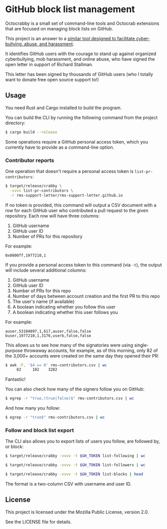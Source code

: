 # GitHub block list management

Octocrabby is a small set of command-line tools and Octocrab
extensions that are focused on managing block lists on GitHub.

This project is an answer to a [similar tool designed to facilitate cyber-bullying, abuse, and harassment](https://github.com/travisbrown/octocrabby).

It identifies GitHub users with the courage to stand up against organized cyberbullying,
mob harassment, and online abuse, who have signed the open letter in support of Richard Stallman.

This letter has been signed by thousands of GitHub users
(who I totally want to donate free open source support to!)

## Usage

You need Rust and Cargo installed to build the program.

You can build the CLI by running the following command from the project directory:

```bash
$ cargo build --release
```

Some operations require a GitHub personal access token, which you
currently have to provide as a command-line option.

### Contributor reports

One operation that doesn't require a personal access token is
`list-pr-contributors`:

```bash
$ target/release/crabby \
  -vvvv list-pr-contributors \
  -r rms-support-letter/rms-support-letter.github.io
```

If no token is provided, this command will output a CSV document with a
row for each GitHub user who contributed a pull request to the given
repository. Each row will have three columns:

1. GitHub username
2. GitHub user ID
3. Number of PRs for this repository

For example:

```csv
0x0000ff,1977210,1
```

If you provide a personal access token to this command (via `-t`),
the output will include several additional columns:

1. GitHub username
2. GitHub user ID
3. Number of PRs for this repo
4. Number of days between account creation and the first PR to this repo
5. The user's name (if available)
6. A boolean indicating whether you follow this user
7. A boolean indicating whether this user follows you

For example:

```csv
auser,53104897,1,617,auser,false,false
buser,1977210,1,3176,userb,false,false
```

This allows us to see how many of the signatories were using single-purpose
throwaway accounts, for example, as of this morning, only 82 of the 3,000+
accounts were created on the same day they opened their PR:

```bash
$ awk -F, '$4 == 0' rms-contributors.csv | wc
     82     102    3282
```

Fantastic!

You can also check how many of the signers follow you on GitHub:

```bash
$ egrep -r "true,(true|false)$" rms-contributors.csv | wc
```

And how many you follow:

```bash
$ egrep -r "true$" rms-contributors.csv | wc
```

### Follow and block list export

The CLI also allows you to export lists of users you follow,
are followed by, or block:

```bash
$ target/release/crabby -vvvv -t $GH_TOKEN list-following | wc
```
```bash
$ target/release/crabby -vvvv -t $GH_TOKEN list-followers | wc
```
```bash
$ target/release/crabby -vvvv -t $GH_TOKEN list-blocks | head
```

The format is a two-column CSV with username and user ID.

## License

This project is licensed under the Mozilla Public License, version 2.0.

See the LICENSE file for details.
